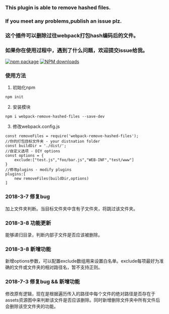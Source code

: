 ### This plugin is able to remove hashed files.  
### If you meet any problems,publish an issue plz.

### 这个插件可以删除过往webpack打包hash编码后的文件。
### 如果你在使用过程中，遇到了什么问题，欢迎提交issue给我。

[![npm package](https://img.shields.io/npm/v/webpack-remove-hashed-files.svg?style=flat-square)](https://www.npmjs.org/package/webpack-remove-hashed-files)
[![NPM downloads](http://img.shields.io/npm/dt/webpack-remove-hashed-files.svg?style=flat-square)](https://npmjs.org/package/webpack-remove-hashed-files) 

### 使用方法
1. 初始化npm
```
npm init
```
2. 安装模块
```
npm i webpack-remove-hashed-files --save-dev
```
3. 修改webpack.config.js
```
const removeFiles = require('webpack-remove-hashed-files');
//你的打包目标文件夹 - your distnation folder
const buildDir = './dist/';
//自定义选项 - DIY options
const options = {
    exclude:["test.js","foo/bar.js","WEB-INF","test/www"]
}
//修改plugins - modify plugins
plugins:[
    new removeFiles(buildDir,options)
]
```

### 2018-3-7 修复bug
加上文件夹判断。当目标文件夹中含有子文件夹，将跳过该文件夹。

### 2018-3-8 功能更新
能够递归目录，判断内部子文件是否应该被删除。

### 2018-3-8 新增功能
新增options参数，可以配置exclude数组用来设置白名单。exclude每项最好为准确的文件或文件夹的相对路径名，暂不支持正则。  

### 2018-7-3 修复bug && 新增功能
修改原有逻辑，现在是根据遍历传入的路径中每个文件的绝对路径是否存在于assets资源图中来判断该文件是否应该删除。同时新增删除文件夹中所有文件后会删除该空文件夹的功能。